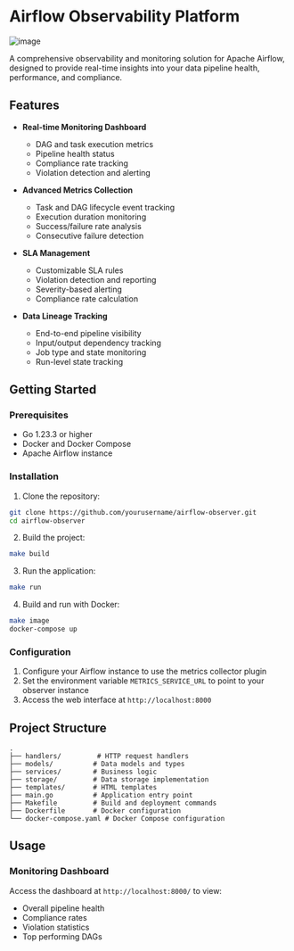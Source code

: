 # Airflow Observability Platform
![image](https://github.com/user-attachments/assets/e1f83c90-cb6b-42ff-805d-8eabd8c13369)

A comprehensive observability and monitoring solution for Apache Airflow, designed to provide real-time insights into your data pipeline health, performance, and compliance.

## Features

- **Real-time Monitoring Dashboard**
  - DAG and task execution metrics
  - Pipeline health status
  - Compliance rate tracking
  - Violation detection and alerting

- **Advanced Metrics Collection**
  - Task and DAG lifecycle event tracking
  - Execution duration monitoring
  - Success/failure rate analysis
  - Consecutive failure detection

- **SLA Management**
  - Customizable SLA rules
  - Violation detection and reporting
  - Severity-based alerting
  - Compliance rate calculation

- **Data Lineage Tracking**
  - End-to-end pipeline visibility
  - Input/output dependency tracking
  - Job type and state monitoring
  - Run-level state tracking

## Getting Started

### Prerequisites

- Go 1.23.3 or higher
- Docker and Docker Compose
- Apache Airflow instance

### Installation

1. Clone the repository:
```bash
git clone https://github.com/yourusername/airflow-observer.git
cd airflow-observer
```

2. Build the project:
```bash
make build
```

3. Run the application:
```bash
make run
```

4. Build and run with Docker:
```bash
make image
docker-compose up
```

### Configuration

1. Configure your Airflow instance to use the metrics collector plugin
2. Set the environment variable `METRICS_SERVICE_URL` to point to your observer instance
3. Access the web interface at `http://localhost:8000`

## Project Structure

```
.
├── handlers/         # HTTP request handlers
├── models/          # Data models and types
├── services/        # Business logic
├── storage/         # Data storage implementation
├── templates/       # HTML templates
├── main.go          # Application entry point
├── Makefile         # Build and deployment commands
├── Dockerfile       # Docker configuration
└── docker-compose.yaml # Docker Compose configuration
```

## Usage

### Monitoring Dashboard

Access the dashboard at `http://localhost:8000/` to view:
- Overall pipeline health
- Compliance rates
- Violation statistics
- Top performing DAGs
